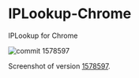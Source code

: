 # IPLookup-Chrome
IPLookup for Chrome


![commit 1578597](https://storage.theel0ja.info/theel0ja-img-up/ShareX/h/2018/04/chrome_2018-04-22_02-04-02.png)

Screenshot of version [1578597](https://github.com/theel0ja/IPLookup-Chrome/commit/1578597c040c6ee9019ef95933944c66d964b4e0).
